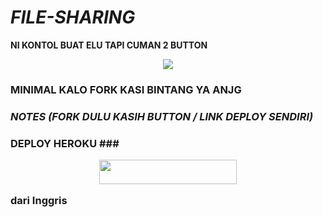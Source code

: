 # ***FILE-SHARING***
**NI KONTOL BUAT ELU TAPI CUMAN 2 BUTTON**

<p align="center">
  <img src="https://telegra.ph/file/0be7f54e3cfb5234102c6.jpg">
</p>

### **MINIMAL KALO FORK KASI BINTANG YA ANJG**

### ***NOTES (FORK DULU KASIH BUTTON / LINK DEPLOY SENDIRI)***

### DEPLOY HEROKU ### <p align="center"><a href="https://heroku.com/deploy?template=https://github.com/ReyyNada/Reyy-XFsub-Bot2"> <img src="https://img.shields.io/badge/Web%20Heroku-blueviolet?style=for-the-badge&logo=heroku" width="220" height="38.45"/></a></p> dari Inggris
